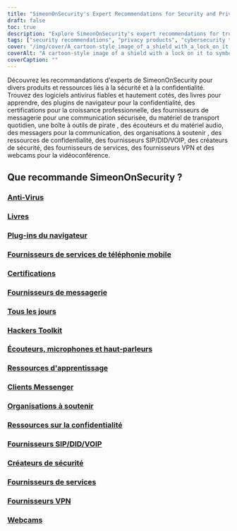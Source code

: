 ```yaml
---
title: "SimeonOnSecurity's Expert Recommendations for Security and Privacy Products and Resources"
draft: false
toc: true
description: "Explore SimeonOnSecurity's expert recommendations for trusted and highly rated security and privacy-related products and resources."
tags: ["security recommendations", "privacy products", "cybersecurity tools", "data protection", "internet privacy", "anti-virus", "books", "browser plugins", "certifications", "email providers", "every day carry", "hackers toolkit", "headphones", "microphones", "speakers", "learning resources", "messenger clients", "organizations to support", "privacy resources", "SIP/DID/VOIP providers"]
cover: "/img/cover/A_cartoon-style_image_of_a_shield_with_a_lock_on_it.png"
coverAlt: "A cartoon-style image of a shield with a lock on it to symbolize security and privacy protection, with a laptop or mobile device in the background."
coverCaption: ""
---
```


 Découvrez les recommandations d'experts de SimeonOnSecurity pour divers produits et ressources liés à la sécurité et à la confidentialité. Trouvez des logiciels antivirus fiables et hautement cotés, des livres pour apprendre, des plugins de navigateur pour la confidentialité, des certifications pour la croissance professionnelle, des fournisseurs de messagerie pour une communication sécurisée, du matériel de transport quotidien, une boîte à outils de pirate , des écouteurs et du matériel audio, des messagers pour la communication, des organisations à soutenir , des ressources de confidentialité, des fournisseurs SIP/DID/VOIP, des créateurs de sécurité, des fournisseurs de services, des fournisseurs VPN et des webcams pour la vidéoconférence.  ## Que recommande SimeonOnSecurity ?  ### [Anti-Virus](/recommandations/anti-virus) ### [Livres](/recommandations/livres) ### [Plug-ins du navigateur](/recommendations/browser_plugins) ### [Fournisseurs de services de téléphonie mobile](/recommendations/cell-phone-service-providers) ### [Certifications](/recommandations/certifications) ### [Fournisseurs de messagerie](/recommendations/email) ### [Tous les jours](/recommendations/edc) ### [Hackers Toolkit](/recommendations/hacker_hardware) ### [Écouteurs, microphones et haut-parleurs](/recommendations/audio) ### [Ressources d'apprentissage](/recommendations/learning_resources) ### [Clients Messenger](/recommendations/messagers) ### [Organisations à soutenir](/recommendations/organisations) ### [Ressources sur la confidentialité](/recommendations/privacy) ### [Fournisseurs SIP/DID/VOIP](/recommendations/voip) ### [Créateurs de sécurité](/recommendations/creators) ### [Fournisseurs de services](/recommandations/services) ### [Fournisseurs VPN](/recommendations/vpns) ### [Webcams](/recommandations/webcams)  